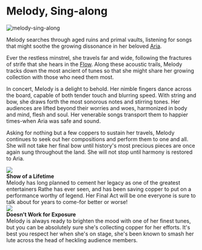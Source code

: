 # Melody, Sing-along

![melody-sing-along](https://d2hl7maqck52px.cloudfront.net/heroes-of-rathe/melody-sing-along.webp)

Melody searches through aged ruins and primal vaults, listening for songs that might soothe the growing dissonance in her beloved [Aria](../continents/rathe/aria/aria.md).

Ever the restless minstrel, she travels far and wide, following the fractures of strife that she hears in the [Flow](../continents/rathe/aria/a-true-sanctuary.md#the-flow). Along these acoustic trails, Melody tracks down the most ancient of tunes so that she might share her growing collection with those who need them most.

In concert, Melody is a delight to behold. Her nimble fingers dance across the board, capable of both tender touch and blurring speed. With string and bow, she draws forth the most sonorous notes and stirring tones. Her audiences are lifted beyond their worries and woes, harmonized in body and mind, flesh and soul. Her venerable songs transport them to happier times-when Aria was safe and sound.

Asking for nothing but a few coppers to sustain her travels, Melody continues to seek out her compositions and perform them to one and all. She will not take her final bow until history's most precious pieces are once again sung throughout the land. She will not stop until harmony is restored to Aria.

<div class="hero-container">
  <img src="https://d2hl7maqck52px.cloudfront.net/heroes-of-rathe/show-of-a-lifetime.webp" class="hero-icon" />
  <div class="hero-content">
    <b>Show of a Lifetime</b><br>
    Melody has long planned to cement her legacy as one of the greatest entertainers Rathe has ever seen, and has been saving copper to put on a performance worthy of legend. Her Final Act will be one everyone is sure to talk about for years to come-for better or worse!
  </div>
</div>

<div class="hero-container">
  <img src="https://d2hl7maqck52px.cloudfront.net/heroes-of-rathe/doesnt-work-for-exposure.webp" class="hero-icon" />
  <div class="hero-content">
    <b>Doesn't Work for Exposure</b><br>
    Melody is always ready to brighten the mood with one of her finest tunes, but you can be absolutely sure she's collecting copper for her efforts. It's best you respect her when she's on stage, she's been known to smash her lute across the head of heckling audience members.
  </div>
</div>
